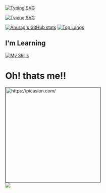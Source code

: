  [![Typing SVG](https://readme-typing-svg.demolab.com?font=Oswald&size=30&duration=1&pause=1000&color=42BAFF&center=true&repeat=false&width=435&lines=Gardenial)](https://git.io/typing-svg)

[![Typing SVG](https://readme-typing-svg.demolab.com?font=Oswald&size=30&pause=1000&center=true&vCenter=true&width=435&lines=Just+a+student;Future+Devops;Cat+Lover)](https://git.io/typing-svg)
 

[![Anurag's GitHub stats](https://github-readme-stats.vercel.app/api?username=Gardenial&show_icons=true&theme=radical)](https://github.com/Gardenial/github-readme-stats) [![Top Langs](https://github-readme-stats.vercel.app/api/top-langs/?username=Gardenial&show_icons=true&theme=radical)](https://github.com/Gardenial/github-readme-stats) 

## I'm Learning
[![My Skills](https://skillicons.dev/icons?i=cpp,azure,react,cs,flutter,linux,python&perline=3)](https://skillicons.dev)
#

# Oh! thats me!! 
 <a href="https://picasion.com/"><img src="https://i.picasion.com/pic92/c964f49221aa2dc3ac6700aab888b019.gif" width="300" height="300" border="1" alt="https://picasion.com/" /></a><br/>
<a href="https://instagram.com/gardenoridev" target="_blank"><img src="https://img.shields.io/badge/-Instagram-%23E4405F?style=for-the-badge&logo=instagram&logoColor=white" target="_blank"></a>



